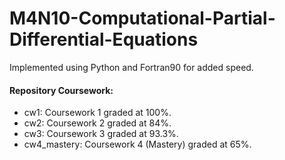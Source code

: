 # M4N10-Computational-Partial-Differential-Equations

Implemented using Python and Fortran90 for added speed.

#### Repository Coursework:
- cw1: Coursework 1 graded at 100%.
- cw2: Coursework 2 graded at 84%.
- cw3: Coursework 3 graded at 93.3%.
- cw4_mastery: Coursework 4 (Mastery) graded at 65%.

